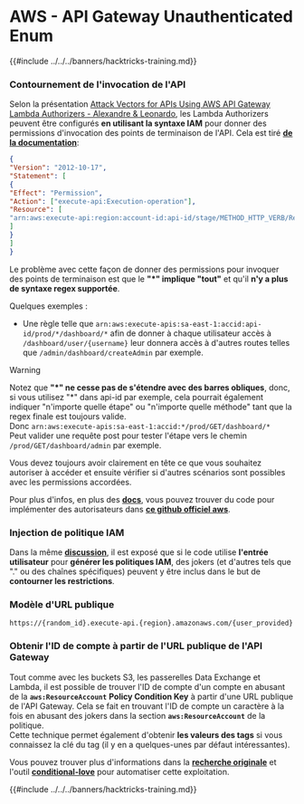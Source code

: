 # AWS - API Gateway Unauthenticated Enum

{{#include ../../../banners/hacktricks-training.md}}

### Contournement de l'invocation de l'API

Selon la présentation [Attack Vectors for APIs Using AWS API Gateway Lambda Authorizers - Alexandre & Leonardo](https://www.youtube.com/watch?v=bsPKk7WDOnE), les Lambda Authorizers peuvent être configurés **en utilisant la syntaxe IAM** pour donner des permissions d'invocation des points de terminaison de l'API. Cela est tiré [**de la documentation**](https://docs.aws.amazon.com/apigateway/latest/developerguide/api-gateway-control-access-using-iam-policies-to-invoke-api.html):
```json
{
"Version": "2012-10-17",
"Statement": [
{
"Effect": "Permission",
"Action": ["execute-api:Execution-operation"],
"Resource": [
"arn:aws:execute-api:region:account-id:api-id/stage/METHOD_HTTP_VERB/Resource-path"
]
}
]
}
```
Le problème avec cette façon de donner des permissions pour invoquer des points de terminaison est que le **"\*" implique "tout"** et qu'il **n'y a plus de syntaxe regex supportée**.

Quelques exemples :

- Une règle telle que `arn:aws:execute-apis:sa-east-1:accid:api-id/prod/*/dashboard/*` afin de donner à chaque utilisateur accès à `/dashboard/user/{username}` leur donnera accès à d'autres routes telles que `/admin/dashboard/createAdmin` par exemple.

> [!WARNING]
> Notez que **"\*" ne cesse pas de s'étendre avec des barres obliques**, donc, si vous utilisez "\*" dans api-id par exemple, cela pourrait également indiquer "n'importe quelle étape" ou "n'importe quelle méthode" tant que la regex finale est toujours valide.\
> Donc `arn:aws:execute-apis:sa-east-1:accid:*/prod/GET/dashboard/*`\
> Peut valider une requête post pour tester l'étape vers le chemin `/prod/GET/dashboard/admin` par exemple.

Vous devez toujours avoir clairement en tête ce que vous souhaitez autoriser à accéder et ensuite vérifier si d'autres scénarios sont possibles avec les permissions accordées.

Pour plus d'infos, en plus des [**docs**](https://docs.aws.amazon.com/apigateway/latest/developerguide/api-gateway-control-access-using-iam-policies-to-invoke-api.html), vous pouvez trouver du code pour implémenter des autorisateurs dans [**ce github officiel aws**](https://github.com/awslabs/aws-apigateway-lambda-authorizer-blueprints/tree/master/blueprints).

### Injection de politique IAM

Dans la même [**discussion**](https://www.youtube.com/watch?v=bsPKk7WDOnE), il est exposé que si le code utilise **l'entrée utilisateur** pour **générer les politiques IAM**, des jokers (et d'autres tels que "." ou des chaînes spécifiques) peuvent y être inclus dans le but de **contourner les restrictions**.

### Modèle d'URL publique
```
https://{random_id}.execute-api.{region}.amazonaws.com/{user_provided}
```
### Obtenir l'ID de compte à partir de l'URL publique de l'API Gateway

Tout comme avec les buckets S3, les passerelles Data Exchange et Lambda, il est possible de trouver l'ID de compte d'un compte en abusant de la **`aws:ResourceAccount`** **Policy Condition Key** à partir d'une URL publique de l'API Gateway. Cela se fait en trouvant l'ID de compte un caractère à la fois en abusant des jokers dans la section **`aws:ResourceAccount`** de la politique.\
Cette technique permet également d'obtenir **les valeurs des tags** si vous connaissez la clé du tag (il y en a quelques-unes par défaut intéressantes).

Vous pouvez trouver plus d'informations dans la [**recherche originale**](https://blog.plerion.com/conditional-love-for-aws-metadata-enumeration/) et l'outil [**conditional-love**](https://github.com/plerionhq/conditional-love/) pour automatiser cette exploitation.

{{#include ../../../banners/hacktricks-training.md}}
